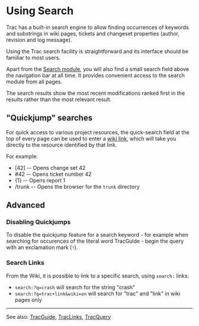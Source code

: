 # Using Search



Trac has a built-in search engine to allow finding occurrences of keywords and substrings in wiki pages, tickets and changeset properties (author, revision and log message).



Using the Trac search facility is straightforward and its interface should be familiar to most users.



Apart from the [Search module](/trac/ghc/search), you will also find a small search field above the navigation bar at all time. It provides convenient access to the search module from all pages.



The search results show the most recent modifications ranked first in the results rather than the most relevant result.


## "Quickjump" searches



For quick access to various project resources, the quick-search field at the top of every page can be used to enter a [wiki link](trac-links), which will take you directly to the resource identified by that link.



For example:


- \[42\] -- Opens change set 42
- \#42 -- Opens ticket number 42
- {1} -- Opens report 1
- /trunk -- Opens the browser for the `trunk` directory

## Advanced


### Disabling Quickjumps



To disable the quickjump feature for a search keyword - for example when searching for occurences of the literal word TracGuide - begin the query with an exclamation mark (`!`).


### Search Links



From the Wiki, it is possible to link to a specific search, using
`search:` links:


- `search:?q=crash` will search for the string "crash" 
- `search:?q=trac+link&wiki=on` will search for "trac" and "link" 
  in wiki pages only

---



See also: [TracGuide](trac-guide), [TracLinks](trac-links), [TracQuery](trac-query)


